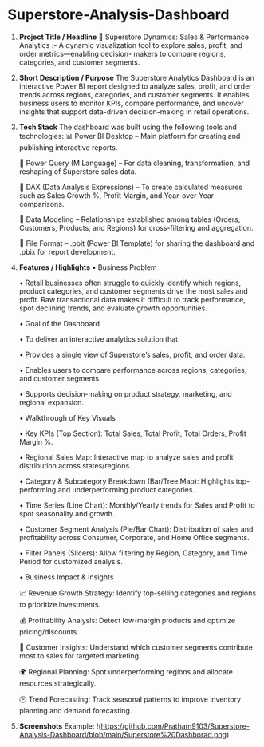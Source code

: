 # Superstore-Analysis-Dashboard
1. **Project Title / Headline**
   🛒 Superstore Dynamics: Sales & Performance Analytics :- A dynamic visualization tool to explore sales, profit, and order metrics—enabling decision-         makers to compare regions, categories, and customer segments.

2. **Short Description / Purpose**
   The Superstore Analytics Dashboard is an interactive Power BI report designed to analyze sales, profit, and order trends across regions, categories, and    customer segments. It enables business users to monitor KPIs, compare performance, and uncover insights that support data-driven decision-making in         retail operations.

3. **Tech Stack**
   The dashboard was built using the following tools and technologies:
   📊 Power BI Desktop – Main platform for creating and publishing interactive reports.

   📂 Power Query (M Language) – For data cleaning, transformation, and reshaping of Superstore sales data.

   🧠 DAX (Data Analysis Expressions) – To create calculated measures such as Sales Growth %, Profit Margin, and Year-over-Year comparisons.

   📝 Data Modeling – Relationships established among tables (Orders, Customers, Products, and Regions) for cross-filtering and aggregation.

   📁 File Format – .pbit (Power BI Template) for sharing the dashboard and .pbix for report development.

5. **Features / Highlights**
   • Business Problem

      • Retail businesses often struggle to quickly identify which regions, product categories, and customer segments drive the most sales and profit. Raw          transactional data makes it difficult to track performance, spot declining trends, and evaluate growth opportunities.

   • Goal of the Dashboard

      • To deliver an interactive analytics solution that:

      • Provides a single view of Superstore’s sales, profit, and order data.

      • Enables users to compare performance across regions, categories, and customer segments.

      • Supports decision-making on product strategy, marketing, and regional expansion.

   • Walkthrough of Key Visuals

      • Key KPIs (Top Section): Total Sales, Total Profit, Total Orders, Profit Margin %.

      • Regional Sales Map: Interactive map to analyze sales and profit distribution across states/regions.

      • Category & Subcategory Breakdown (Bar/Tree Map): Highlights top-performing and underperforming product categories.

      • Time Series (Line Chart): Monthly/Yearly trends for Sales and Profit to spot seasonality and growth.

      • Customer Segment Analysis (Pie/Bar Chart): Distribution of sales and profitability across Consumer, Corporate, and Home Office segments.

      • Filter Panels (Slicers): Allow filtering by Region, Category, and Time Period for customized analysis.

   • Business Impact & Insights

   📈 Revenue Growth Strategy: Identify top-selling categories and regions to prioritize investments.

   💰 Profitability Analysis: Detect low-margin products and optimize pricing/discounts.

   🎯 Customer Insights: Understand which customer segments contribute most to sales for targeted marketing.

   🌍 Regional Planning: Spot underperforming regions and allocate resources strategically.

   🕒 Trend Forecasting: Track seasonal patterns to improve inventory planning and demand forecasting.

7. **Screenshots**
   Example: !(https://github.com/Pratham9103/Superstore-Analysis-Dashboard/blob/main/Superstore%20Dashborad.png)
